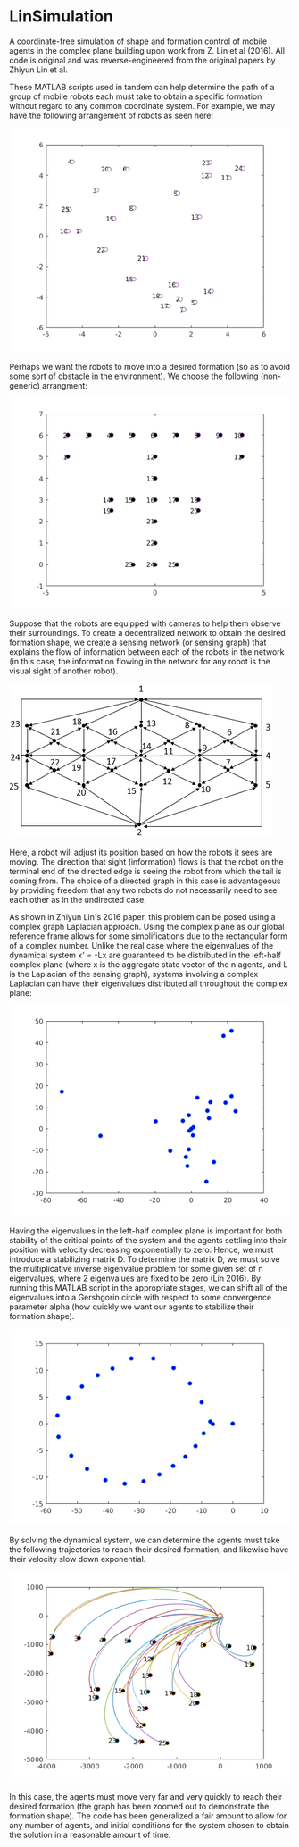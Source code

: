 # LinSimulation
A coordinate-free simulation of shape and formation control of mobile agents in the complex plane building upon work from Z. Lin et al (2016). All code is original and was reverse-engineered from the original papers by Zhiyun Lin et al.

These MATLAB scripts used in tandem can help determine the path of a group of mobile robots each must take to obtain a specific formation without regard to any common coordinate system. For example, we may have the following arrangement of robots as seen here:

![Initial positions of the robots](img/initialCondition.png?raw=true "Initial positions of the robots")

Perhaps we want the robots to move into a desired formation (so as to avoid some sort of obstacle in the environment). We choose the following (non-generic) arrangment:

![Desired Double T Configuration](img/doubleTConf.png?raw=true "The formation we want the robots to move into")

Suppose that the robots are equipped with cameras to help them observe their surroundings. To create a decentralized network to obtain the desired formation shape, we create a sensing network (or sensing graph) that explains the flow of information between each of the robots in the network (in this case, the information flowing in the network for any robot is the visual sight of another robot). 

![Sensor network of robots](img/sensingGraphSim.png?raw=true "The sensing graph of the network of robots")

Here, a robot will adjust its position based on how the robots it sees are moving. The direction that sight (information) flows is that the robot on the terminal end of the directed edge is seeing the robot from which the tail is coming from. The choice of a directed graph in this case is advantageous by providing freedom that any two robots do not necessarily need to see each other as in the undirected case.

As shown in Zhiyun Lin's 2016 paper, this problem can be posed using a complex graph Laplacian approach. Using the complex plane as our global reference frame allows for some simplifications due to the rectangular form of a complex number. Unlike the real case where the eigenvalues of the dynamical system x' = -Lx are guaranteed to be distributed in the left-half complex plane (where x is the aggregate state vector of the n agents, and L is the Laplacian of the sensing graph), systems involving a complex Laplacian can have their eigenvalues distributed all throughout the complex plane:

![Eigenvalue Distribution precontrol](img/eigDistNegL.png?raw=true "Eigenvalue distribution of z = -Lz")

Having the eigenvalues in the left-half complex plane is important for both stability of the critical points of the system and the agents settling into their position with velocity decreasing exponentially to zero. Hence, we must introduce a stabilizing matrix D. To determine the matrix D, we must solve the multiplicative inverse eigenvalue problem for some given set of n eigenvalues, where 2 eigenvalues are fixed to be zero (Lin 2016). By running this MATLAB script in the appropriate stages, we can shift all of the eigenvalues into a Gershgorin circle with respect to some convergence parameter alpha (how quickly we want our agents to stabilize their formation shape).

![Eigenvalue Distribution with control](img/eigDistNegDL.png?raw=true "Eigenvalue distribution of z = -DLz")

By solving the dynamical system, we can determine the agents must take the following trajectories to reach their desired formation, and likewise have their velocity slow down exponential.

![Trajectories of the robots](img/trajectories.png?raw=true "The trajectories of the robots to reach the desired formation (zoomed out for clarity)")

In this case, the agents must move very far and very quickly to reach their desired formation (the graph has been zoomed out to demonstrate the formation shape). The code has been generalized a fair amount to allow for any number of agents, and initial conditions for the system chosen to obtain the solution in a reasonable amount of time.
